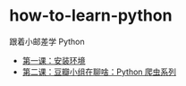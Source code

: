 # how-to-learn-python
跟着小邮差学 Python

- [第一课：安装环境](https://github.com/chengyumeng/how-to-learn-python/blob/main/Q1/q1.ipynb)
- [第二课：豆瓣小组在聊啥：Python 爬虫系列](https://github.com/chengyumeng/how-to-learn-python/blob/main/Q2/q2.ipynb)
